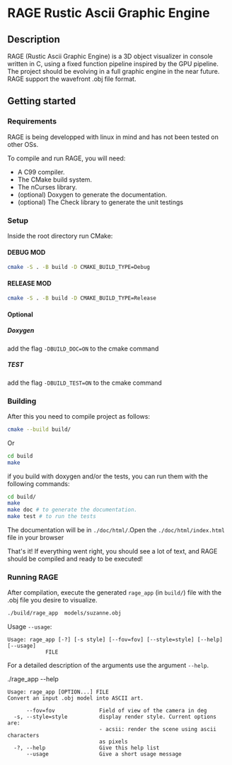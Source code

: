 # RAGE Rustic Ascii Graphic Engine

## Description

RAGE (Rustic Ascii Graphic Engine) is a 3D object visualizer in console written in C, using a fixed function pipeline inspired by the GPU pipeline. The project should be evolving in a full graphic engine in the near future.
RAGE support the wavefront .obj file format.

## Getting started

### Requirements

RAGE is being developped with linux in mind and has not been tested on other OSs.

To compile and run RAGE, you will need:
* A C99 compiler.
* The CMake build system.
* The nCurses library.
* (optional) Doxygen to generate the documentation.
* (optional) The Check library to generate the unit testings

### Setup

Inside the root directory run CMake:

#### DEBUG MOD
```sh
cmake -S . -B build -D CMAKE_BUILD_TYPE=Debug
```

#### RELEASE MOD
```sh
cmake -S . -B build -D CMAKE_BUILD_TYPE=Release
```
#### Optional

##### Doxygen
add the flag `-DBUILD_DOC=ON` to the cmake command

##### TEST
add the flag `-DBUILD_TEST=ON` to the cmake command

### Building
After this you need to compile project as follows:

```sh
cmake --build build/
```
Or
```sh
cd build
make
```

if you build with doxygen and/or the tests, you can run them with the following commands:
```sh
cd build/
make
make doc # to generate the documentation. 
make test # to run the tests
```
The documentation will be in `./doc/html/`.Open the `./doc/html/index.html` file in your browser

That's it! If everything went right, you should see a lot of text, and RAGE should be compiled and ready to be executed!

### Running RAGE

After compilation, execute the generated `rage_app` (in `build/`) file with the .obj file you desire to visualize.

```sh
./build/rage_app  models/suzanne.obj
```

Usage `--usage`:

```
Usage: rage_app [-?] [-s style] [--fov=fov] [--style=style] [--help] [--usage]
            FILE
```

For a detailed description of the arguments use the argument `--help`.

./rage_app --help
```
Usage: rage_app [OPTION...] FILE
Convert an input .obj model into ASCII art.

      --fov=fov              Field of view of the camera in deg
  -s, --style=style          display render style. Current options are:
                             - acsii: render the scene using ascii characters
                             as pixels
  -?, --help                 Give this help list
      --usage                Give a short usage message
```
